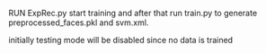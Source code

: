 RUN ExpRec.py start training
and after that run train.py to generate preprocessed_faces.pkl and svm.xml.

initially testing mode will be disabled since no data is trained
